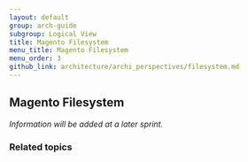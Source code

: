 ```yaml
---
layout: default
group: arch-guide
subgroup: Logical View
title: Magento Filesystem
menu_title: Magento Filesystem
menu_order: 3
github_link: architecture/archi_perspectives/filesystem.md
---
```



<h2>Magento Filesystem</h2>
<i>Information will be added at a later sprint.</i>


<h3>Related topics</h3>


